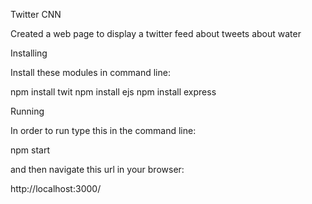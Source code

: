 Twitter CNN

Created a web page to display a twitter feed about tweets about water

Installing

Install these modules in command line:

npm install twit
npm install ejs
npm install express

Running

In order to run type this in the command line:

npm start

and then navigate this url in your browser:

http://localhost:3000/